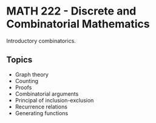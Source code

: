# MATH 222 - Discrete and Combinatorial Mathematics

Introductory combinatorics.

## Topics
- Graph theory
- Counting
- Proofs
- Combinatorial arguments
- Principal of inclusion-exclusion
- Recurrence relations
- Generating functions
